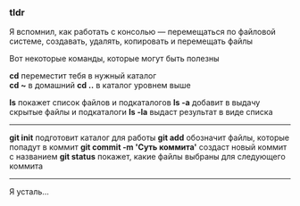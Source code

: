 ### tldr
Я вспомнил, как работать с консолью — перемещаться по файловой системе, создавать, удалять, копировать и перемещать файлы

Вот некоторые команды, которые могут быть полезны

**cd** переместит тебя в нужный каталог  
**cd ~** в домашний
**cd ..** в каталог уровнем выше

**ls** покажет список файлов и подкаталогов
**ls -a** добавит в выдачу скрытые файлы и подкаталоги
**ls -la** выдаст результат в виде списка

---

**git init** подготовит каталог для работы
**git add** обозначит файлы, которые попадут в коммит
**git commit -m 'Суть коммита'** создаст новый коммит с названием
**git status** покажет, какие файлы выбраны для следующего коммита

---

Я усталь...